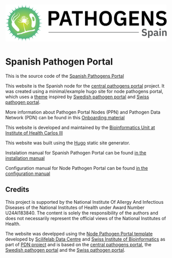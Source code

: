 # ![Spanish Pathogen Portal](static/img/Pathogens-Portal-Logo-Spain.png)

# Spanish Pathogen Portal

This is the source code of the [Spanish Pathogens Portal](https://pathogensportal.isciii.es)

This website is the Spanish node for the  [central pathogens portal](https://www.pathogensportal.org/) project. It was created using a minimal/example hugo site for node pathogens portal, which uses a [theme](https://github.com/ScilifelabDataCentre/node-pathogens-portal-theme) inspired by [Swedish pathogen portal](https://www.pathogens.se/) and [Swiss pathogen portal](https://pathogensportal.ch/).

More information about Pathogen Portal Nodes (PPN) and Pathogen Data Network (PDN) can be found in this [Onboarding material](static/docs/Onboarding_Introduction.pdf)

This website is developed and maintained by the [Bioinformatics Unit at Institute of Health Carlos III](https://www.isciii.es/en/ub/unidad)

This website was built using the [Hugo](https://gohugo.io/) static site generator.

Instalation manual for Spanish Pathogen Portal can be found [in the installation manual](static/docs/installation.md)

Configuration manual for Node Pathogen Portal can be found [in the configuration manual](static/docs/manual.md)

## Credits

This project is supported by the National Institute Of Allergy And Infectious Diseases of the National Institutes of Health under Award Number U24AI183840. The content is solely the responsibility of the authors and does not necessarily represent the official views of the National Institutes of Health.

The website was develpped using the [Node Pathogen Portal template](https://github.com/ScilifelabDataCentre/node-pathogens-portal) developed by [Scilifelab Data Centre](https://www.scilifelab.se/data/) and [Swiss Institute of Bioinformatics](https://www.sib.swiss/) as part of [PDN project](https://pathogendatanetwork.org/) and is based on the [central pathogens portal](https://www.pathogensportal.org/), the [Swedish pathogen portal](https://www.pathogens.se/) and the [Swiss pathogen portal](https://pathogensportal.ch/).

